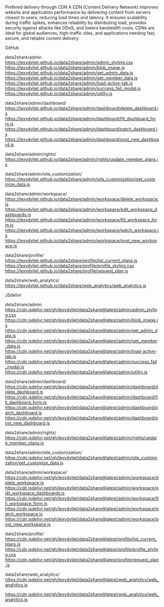 Prefered delivery through CDN
A CDN (Content Delivery Network) improves website and application performance by delivering content from servers closest to users, reducing load times and latency. It ensures scalability during traffic spikes, enhances reliability by distributing load, provides security against attacks like DDoS, and lowers bandwidth costs. CDNs are ideal for global audiences, high-traffic sites, and applications needing fast, secure, and reliable content delivery.

GitHub

data2share/admin
https://lexvdvliet.github.io/data2share/admin/admin_styling.css
https://lexvdvliet.github.io/data2share/admin/blob_image.js
https://lexvdvliet.github.io/data2share/admin/get_admin_data.js
https://lexvdvliet.github.io/data2share/admin/get_member_data.js
https://lexvdvliet.github.io/data2share/admin/load-active-tab.js
https://lexvdvliet.github.io/data2share/admin/success_fail_modal.js
https://lexvdvliet.github.io/data2share/admin/utility.js

data2share/admin/dashboard/
https://lexvdvliet.github.io/data2share/admin/dashboard/delete_dashboard.js
https://lexvdvliet.github.io/data2share/admin/dashboard/fill_dashboard_form.js
https://lexvdvliet.github.io/data2share/admin/dashboard/patch_dashboard.js
https://lexvdvliet.github.io/data2share/admin/dashboard/post_new_dashboard.js

data2share/admin/rights/
https://lexvdvliet.github.io/data2share/admin/rights/update_member_plans.js

data2share/admin/site_customization/
https://lexvdvliet.github.io/data2share/admin/site_customization/get_customize_data.js

data2share/admin/workspace/
https://lexvdvliet.github.io/data2share/admin/workspace/delete_workspace.js
https://lexvdvliet.github.io/data2share/admin/workspace/edit_workspace_dashboards.js
https://lexvdvliet.github.io/data2share/admin/workspace/fill_workspace_form.js
https://lexvdvliet.github.io/data2share/admin/workspace/patch_workspace.js
https://lexvdvliet.github.io/data2share/admin/workspace/post_new_workspace.js

data2share/profile/
https://lexvdvliet.github.io/data2share/profile/list_current_plans.js
https://lexvdvliet.github.io/data2share/profile/profile_styling.css
https://lexvdvliet.github.io/data2share/profile/request_plan.js

data2share/web_analytics/
https://lexvdvliet.github.io/data2share/web_analytics/web_analytics.js



JSdelivr

data2share/admin
https://cdn.jsdelivr.net/gh/lexvdvliet/data2share@latest/admin/admin_styling.css
https://cdn.jsdelivr.net/gh/lexvdvliet/data2share@latest/admin/blob_image.js
https://cdn.jsdelivr.net/gh/lexvdvliet/data2share@latest/admin/get_admin_data.js
https://cdn.jsdelivr.net/gh/lexvdvliet/data2share@latest/admin/get_member_data.js
https://cdn.jsdelivr.net/gh/lexvdvliet/data2share@latest/admin/load-active-tab.js
https://cdn.jsdelivr.net/gh/lexvdvliet/data2share@latest/admin/success_fail_modal.js
https://cdn.jsdelivr.net/gh/lexvdvliet/data2share@latest/admin/utility.js

data2share/admin/dashboard/
https://cdn.jsdelivr.net/gh/lexvdvliet/data2share@latest/admin/dashboard/delete_dashboard.js
https://cdn.jsdelivr.net/gh/lexvdvliet/data2share@latest/admin/dashboard/fill_dashboard_form.js
https://cdn.jsdelivr.net/gh/lexvdvliet/data2share@latest/admin/dashboard/patch_dashboard.js
https://cdn.jsdelivr.net/gh/lexvdvliet/data2share@latest/admin/dashboard/post_new_dashboard.js

data2share/admin/rights/
https://cdn.jsdelivr.net/gh/lexvdvliet/data2share@latest/admin/rights/update_member_plans.js

data2share/admin/site_customization/
https://cdn.jsdelivr.net/gh/lexvdvliet/data2share@latest/admin/site_customization/get_customize_data.js

data2share/admin/workspace/
https://cdn.jsdelivr.net/gh/lexvdvliet/data2share@latest/admin/workspace/delete_workspace.js
https://cdn.jsdelivr.net/gh/lexvdvliet/data2share@latest/admin/workspace/edit_workspace_dashboards.js
https://cdn.jsdelivr.net/gh/lexvdvliet/data2share@latest/admin/workspace/fill_workspace_form.js
https://cdn.jsdelivr.net/gh/lexvdvliet/data2share@latest/admin/workspace/patch_workspace.js
https://cdn.jsdelivr.net/gh/lexvdvliet/data2share@latest/admin/workspace/post_new_workspace.js

data2share/profile/
https://cdn.jsdelivr.net/gh/lexvdvliet/data2share@latest/profile/list_current_plans.js
https://cdn.jsdelivr.net/gh/lexvdvliet/data2share@latest/profile/profile_styling.css
https://cdn.jsdelivr.net/gh/lexvdvliet/data2share@latest/profile/request_plan.js

data2share/web_analytics/
https://cdn.jsdelivr.net/gh/lexvdvliet/data2share@latest/web_analytics/web_analytics.js

https://cdn.jsdelivr.net/gh/lexvdvliet/data2share@latest/web_analytics/web_analytics.js